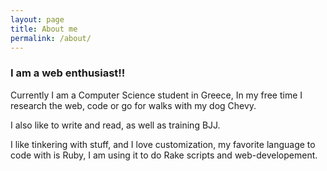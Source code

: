 ```yaml
---
layout: page
title: About me
permalink: /about/
---
```


### I am a web enthusiast!!


Currently I am a Computer Science student in Greece, In my free time I research the web,
code or go for walks with my dog Chevy.

I also like to write and read, as well as training BJJ.

I like tinkering with stuff, and I love customization, my favorite language to code with is Ruby,
I am using it to do Rake scripts and web-developement.
